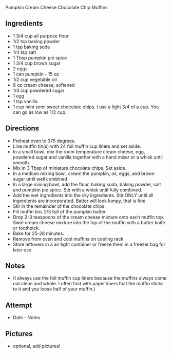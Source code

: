 Pumpkin Cream Cheese Chocolate Chip Muffins

## Ingredients
* 1 3/4 cup all purpose flour
* 1/2 tsp baking powder
* 1 tsp baking soda
* 1/4 tsp salt
* 1 Tbsp pumpkin pie spice
* 1 3/4 cup brown sugar
* 2 eggs
* 1 can pumpkin - 15 oz
* 1/2 cup vegetable oil
* 8 oz cream cheese, softened
* 1/3 cup powdered sugar
* 1 egg
* 1 tsp vanilla
* 1 cup mini semi sweet chocolate chips. I use a light 3/4 of a cup.  You can go as low as 1/2 cup.

## Directions
* Preheat oven to 375 degrees.
* Line muffin tin(s) with 24 foil muffin cup liners and set aside.
* In a small bowl, mix the room temperature cream cheese, egg, powdered sugar and vanilla together with a hand mixer or a whisk until smooth.
* Mix in 3 Tbsp of miniature chocolate chips. Set aside.
* In a medium mixing bowl, cream the pumpkin, oil, eggs, and brown sugar until well combined.
* In a large mixing bowl, add the flour, baking soda, baking powder, salt and pumpkin pie spice. Stir with a whisk until fully combined.
* Add the wet ingredients into the dry ingredients. Stir ONLY until all ingredients are incorporated. Batter will look lumpy, that is fine.
* Stir in the remainder of the chocolate chips.
* Fill muffin tins 2/3 full of the pumpkin batter.
* Drop 2-3 teaspoons of the cream cheese mixture onto each muffin top. Swirl cream cheese mixture into the top of the muffin with a butter knife or toothpick.
* Bake for 25-28 minutes.
* Remove from oven and cool muffins on cooling rack.
* Store leftovers in a air tight container or freeze them in a freezer bag for later use.

## Notes
* (I always use the foil muffin cup liners because the muffins always come out clean and whole. I often find with paper liners that the muffin sticks to it and you loose half of your muffin.)

## Attempt
* Date - Notes

## Pictures
* optional, add pictures!
